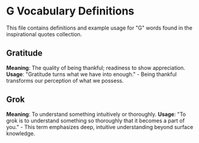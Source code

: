 # G Vocabulary Definitions

This file contains definitions and example usage for "G" words found in the inspirational quotes collection.

<!-- Add vocabulary words here following the format:
## WordName

**Meaning**: Clear, concise definition of the word.
**Usage**: "Quote or example sentence." - Explanation of the usage context.
-->

## Gratitude

**Meaning**: The quality of being thankful; readiness to show appreciation.  
**Usage**: "Gratitude turns what we have into enough." - Being thankful transforms our perception of what we possess.

## Grok

**Meaning**: To understand something intuitively or thoroughly.
**Usage**: "To grok is to understand something so thoroughly that it becomes a part of you." - This term emphasizes deep, intuitive understanding beyond surface knowledge.
